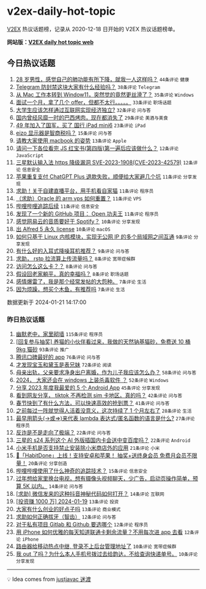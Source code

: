 # v2ex-daily-hot-topic

[V2EX](https://www.v2ex.com/) 热议话题榜，记录从 2020-12-18 日开始的 V2EX 热议话题榜单。

**网站版：[V2EX daily hot topic web](https://boojack.github.io/v2ex-daily-hot-topic-web/)**

## 今日热议话题

<!-- TODAY BEGIN -->

1. [28 岁男性，感觉自己的肺功能有所下降，就我一人这样吗？](https://www.v2ex.com/t/1010367) `44条评论` `健康`
1. [Telegram 防封禁这块大家有什么经验吗？](https://www.v2ex.com/t/1010381) `38条评论` `Telegram`
1. [从 Mac 工作本转到 Window11，突然觉的竟然更丝滑了？](https://www.v2ex.com/t/1010377) `35条评论` `Windows`
1. [面试一个月，拿了几个 offer，但都不太行。。。。。](https://www.v2ex.com/t/1010401) `33条评论` `职场话题`
1. [大学生应该怎样通过互联网实现经济独立?](https://www.v2ex.com/t/1010382) `32条评论` `问与答`
1. [国内曾经风靡一时的巴西烤肉，现在都消失了](https://www.v2ex.com/t/1010396) `29条评论` `美酒与美食`
1. [49 年加入了国军，买了 国行 iPad mini6](https://www.v2ex.com/t/1010376) `23条评论` `iPad`
1. [eizo 显示器是智商税吗？](https://www.v2ex.com/t/1010365) `15条评论` `问与答`
1. [请教大家使用 macbook 的姿势](https://www.v2ex.com/t/1010430) `13条评论` `Apple`
1. [请问一下各位看完 JS 红宝书(第四版)第一遍后应该做什么？](https://www.v2ex.com/t/1010385) `12条评论` `JavaScript`
1. [三星默认输入法 https 降级漏洞 SVE-2023-1908(CVE-2023-42579)](https://www.v2ex.com/t/1010368) `12条评论` `信息安全`
1. [苹果重复支付 ChatGPT Plus 退款失败，顺便给大家避几个坑](https://www.v2ex.com/t/1010435) `11条评论` `分享发现`
1. [求助！关于自建直播平台，用手机看自家猫](https://www.v2ex.com/t/1010419) `11条评论` `程序员`
1. [（求助）Oracle 的 arm vps 如何重置？](https://www.v2ex.com/t/1010413) `11条评论` `VPS`
1. [哔哩哔哩追踪后续](https://www.v2ex.com/t/1010369) `11条评论` `信息安全`
1. [发现了一个新的 GitHub 项目： Open 功夫王](https://www.v2ex.com/t/1010392) `11条评论` `程序员`
1. [感觉网易云的音质要好于 Spotify？](https://www.v2ex.com/t/1010456) `10条评论` `分享发现`
1. [出 Alfred 5 永久 license](https://www.v2ex.com/t/1010440) `10条评论` `macOS`
1. [如何只基于 Linux 内核模块，实现无公网 IP 的多个局域网之间互通](https://www.v2ex.com/t/1010442) `9条评论` `分享发现`
1. [有什么好的入耳式降噪耳机推荐？](https://www.v2ex.com/t/1010366) `9条评论` `问与答`
1. [求助， rstp 拉流算上传流量吗？](https://www.v2ex.com/t/1010444) `8条评论` `宽带症候群`
1. [访问怎么这么卡？？](https://www.v2ex.com/t/1010427) `8条评论` `问与答`
1. [假设回老家躺平，真的幸福吗？](https://www.v2ex.com/t/1010416) `8条评论` `职场话题`
1. [感情爆雷了，我是那个经常发帖的大怨种。](https://www.v2ex.com/t/1010459) `7条评论` `生活`
1. [因为烦躁，想买个木鱼，有推荐吗](https://www.v2ex.com/t/1010457) `7条评论` `生活`

数据更新于 2024-01-21 14:17:00

<!-- TODAY END -->

### 昨日热议话题

<!-- YESTERDAY BEGIN -->

1. [幽默老中，家里砌墙](https://www.v2ex.com/t/1010315) `115条评论` `程序员`
1. [[回复参与抽奖] 养猫的小伙伴看过来，我做的天然钠基猫砂，免费送 10 桶 9kg 猫砂](https://www.v2ex.com/t/1010298) `93条评论` `推广`
1. [腾讯口碑最好的 app](https://www.v2ex.com/t/1010248) `76条评论` `问与答`
1. [才发现宝玉和黛玉是表兄妹](https://www.v2ex.com/t/1010184) `72条评论` `阅读`
1. [母亲出轨，父亲要求净身出户离婚，作为儿子我应该怎么办？](https://www.v2ex.com/t/1010326) `58条评论` `问与答`
1. [2024， 大家还会在 windows 上装杀毒软件 ？](https://www.v2ex.com/t/1010270) `52条评论` `Windows`
1. [分享 2023 年度我最爱的 5 个 Android App](https://www.v2ex.com/t/1010194) `45条评论` `分享发现`
1. [看到网友分享， tiktok 不再检测 sim 卡地区。真的吗？](https://www.v2ex.com/t/1010296) `42条评论` `问与答`
1. [春节快到了有什么方法，可以快速高效的抢到票？](https://www.v2ex.com/t/1010205) `41条评论` `问与答`
1. [之前每过一阵就觉得人活着没意义，这次持续了 1 个月左右了](https://www.v2ex.com/t/1010314) `28条评论` `生活`
1. [最早用箭头(->或=>)来代表 lambda 表达式/匿名函数的语言是什么?](https://www.v2ex.com/t/1010222) `27条评论` `程序员`
1. [反诈是不是走向了极端？](https://www.v2ex.com/t/1010350) `22条评论` `问与答`
1. [三星的 s24 系列这个 AI 外版插国内卡会送中变百度吗？](https://www.v2ex.com/t/1010211) `22条评论` `Android`
1. [小米手机是否支持禁止安装除小米商店外的应用](https://www.v2ex.com/t/1010185) `21条评论` `小米`
1. [🎁「HabitDone」上线！支持安卓和苹果！ 抽奖+送终身会员 免费月会员不限量！](https://www.v2ex.com/t/1010318) `20条评论` `分享创造`
1. [哔哩哔哩使用了什么神奇的追踪技术？](https://www.v2ex.com/t/1010303) `15条评论` `信息安全`
1. [过年想给家里换台电视，想有摄像头视频聊天，少广告，启动页操作简单，预算 5K 以内。](https://www.v2ex.com/t/1010253) `14条评论` `问与答`
1. [[求助] 微信发来的这种抖音神秘代码如何打开？](https://www.v2ex.com/t/1010242) `14条评论` `互联网`
1. [[投资赚 1000 万] 2024-01-19](https://www.v2ex.com/t/1010254) `13条评论` `投资`
1. [大家有什么创业的好点子吗](https://www.v2ex.com/t/1010204) `13条评论` `商业模式`
1. [求助如何正确拔牙（智齿）](https://www.v2ex.com/t/1010305) `12条评论` `问与答`
1. [对于私有项目 Gitlab 和 Github 要选哪个](https://www.v2ex.com/t/1010221) `12条评论` `程序员`
1. [用 iPhone 如何优雅的每天知道联通卡剩余流量？不用每次进 app 去看](https://www.v2ex.com/t/1010207) `12条评论` `iPhone`
1. [路由器给移动热点中继, 登录不上后台管理地址了](https://www.v2ex.com/t/1010351) `10条评论` `宽带症候群`
1. [我 out 了吗？为什么本人手机号拨过去给韵达，不给查询快递单号。](https://www.v2ex.com/t/1010220) `10条评论` `分享发现`

<!-- YESTERDAY END -->

---

💡 Idea comes from [justjavac 迷渡](https://github.com/justjavac/)
